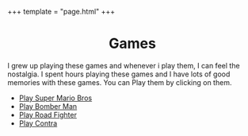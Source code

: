 +++
template = "page.html"
+++

<center>
<h1>Games</h1>
</center>

I grew up playing these games and whenever i play them, I can feel the nostalgia. I spent hours playing these games and I have lots of good memories with these games. You can Play them by clicking on them.

- [Play Super Mario Bros](/games/super-mario.html)
- [Play Bomber Man](/games/bomberman.html)
- [Play Road Fighter](/games/road-fighter.html)
- [Play Contra](/games/contra.html)